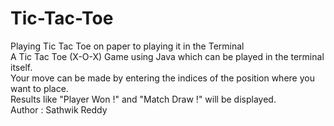 # Tic-Tac-Toe
Playing Tic Tac Toe on paper to playing it in the Terminal
<br>
A Tic Tac Toe (X-O-X) Game using Java which can be played in the terminal itself. 
<br>
Your move can be made by entering the indices of the position where you want to place.
<br>
Results like "Player Won !" and "Match Draw !" will be displayed.
<br>
Author : Sathwik Reddy
